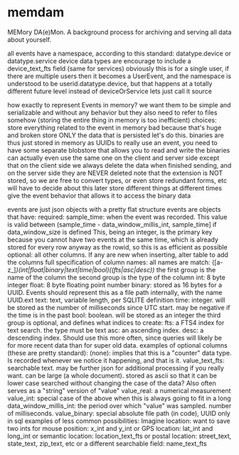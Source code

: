 memdam
======

MEMory DA(e)Mon. A background process for archiving and serving all data about yourself.

all events have a namespace, according to this standard:
    datatype.device or datatype.service
    device data types are encourage to include a device_text_fts field (same for services)
    obviously this is for a single user, if there are multiple users then it becomes a UserEvent, and the namespace is understood to be userid.datatype.device, but that happens at a totally different future level
    instead of deviceOrService lets just call it source

how exactly to represent Events in memory?
    we want them to be simple and serializable and without any behavior
    but they also need to refer to files somehow (storing the entire thing in memory is too inefficient)
    choices:
            store everything related to the event in memory
                    bad because that's huge and broken
            store ONLY the data that is persisted
                    let's do this.
                    binaries are thus just stored in memory as UUIDs
                    to really use an event, you need to have some separate blobstore that allows you to read and write the binaries
                            can actually even use the same one on the client and server side
                            except that on the client side we always delete the data when finished sending, and on the server side they are NEVER deleted
                            note that the extension is NOT stored, so we are free to convert types, or even store redundant forms, etc
                                    will have to decide about this later
            store different things at different times
            give the event behavior that allows it to access the binary data


events are just json objects with a pretty flat structure
events are objects that have:
    required: sample_time: when the event was recorded. This value is valid between (sample_time - data_window_millis_int, sample_time] if data_window_size is defined
        This, being an integer, is the primary key because you cannot have two events at the same time, which is already stored for every row anyway as the rowid, so this is as efficient as possible
    optional: all other columns.
        If any are new when inserting, alter table to add the columns
        full specification of column names:
            all names are match: ([a-z_]*)_(int|float|binary|text|time|bool)(_(fts|asc|desc))*
            the first group is the name of the column
            the second group is the type of the column
                int: 8 byte integer
                float: 8 byte floating point number
                binary: stored as 16 bytes for a UUID. Events should represent this as a file path internally, with the name UUID.ext
                text: text, variable length, per SQLITE definition
                time: integer. will be stored as the number of milliseconds since UTC start. may be negative if the time is in the past
                bool: boolean. will be stored as an integer
            the third group is optional, and defines what indices to create:
                fts: a FTS4 index for text search. the type must be text
                asc: an ascending index.
                desc: a descending index. Should use this more often, since queries will likely be for more recent data than for super old data.
        examples of optional columns (these are pretty standard):
            (none): implies that this is a "counter" data type. Is recorded whenever we notice it happening, and that is it.
            value_text_fts: searchable text. may be further json for additional processing if you really want. can be large (a whole document). stored as ascii so that it can be lower case searched without changing the case of the data? Also often serves as a "string" version of "value"
            value_real: a numerical measurement
            value_int: special case of the above when this is always going to fit in a long
            data_window_millis_int: the period over which "value" was sampled. number of milliseconds.
            value_binary: special absolute file path (in code), UUID only in sql
        examples of less common possibilities:
            Imagine location: want to save two ints for mouse position: x_int and y_int
            or GPS location: lat_int  and long_int
            or semantic location: location_text_fts
            or postal location: street_text, state_text, zip_text, etc
            or a different searchable field: name_text_fts
